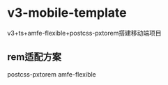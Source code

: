 # v3-mobile-template
v3+ts+amfe-flexible+postcss-pxtorem搭建移动端项目
## rem适配方案
postcss-pxtorem
amfe-flexible